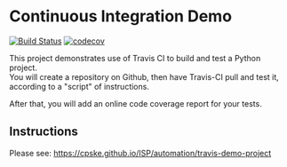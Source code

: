 Continuous Integration Demo
============================
[![Build Status](https://app.travis-ci.com/some-random-idiot/demo-pyci.svg?branch=main)](https://app.travis-ci.com/github/some-random-idiot/demo-pyci)
[![codecov](https://codecov.io/gh/some-random-idiot/demo-pyci/branch/main/graph/badge.svg?token=WY0ZSGQFF4)](https://codecov.io/gh/some-random-idiot/demo-pyci)

This project demonstrates use of Travis CI to build and test a Python project.  
You will create a repository on Github, then have Travis-CI pull and test it,
according to a "script" of instructions.

After that, you will add an online code coverage report for your tests.

## Instructions

Please see: https://cpske.github.io/ISP/automation/travis-demo-project

